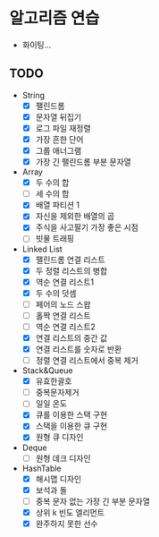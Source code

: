 # 알고리즘 연습
- 화이팅...

## TODO
- String
  - [X] 팰린드롬
  - [X] 문자열 뒤집기
  - [X] 로그 파일 재정렬
  - [X] 가장 흔한 단어
  - [X] 그룹 애너그램
  - [X] 가장 긴 팰린드롬  부분 문자열
- Array
  - [X] 두 수의 합
  - [ ] 세 수의 합
  - [X] 배열 파티션 1
  - [X] 자신을 제외한 배열의 곱
  - [X] 주식을 사고팔기 가장 좋은 시점
  - [ ] 빗물 트래핑
- Linked List
  - [X] 팰린드롬 연결 리스트
  - [X] 두 정렬 리스트의 병합
  - [X] 역순 연결 리스트1
  - [X] 두 수의 덧셈
  - [ ] 페어의 노드 스왑
  - [ ] 홀짝 연결 리스트
  - [ ] 역순 연결 리스트2
  - [X] 연결 리스트의 중간 값
  - [X] 연결 리스트를 숫자로 반환
  - [ ] 정렬 연결 리스트에서 중복 제거
- Stack&Queue
  - [X] 유효한괄호
  - [ ] 중복문자제거
  - [ ] 일일 온도
  - [X] 큐를 이용한 스택 구현
  - [X] 스택을 이용한 큐 구현
  - [X] 원형 큐 디자인 
- Deque 
  - [ ] 원형 데크 디자인
- HashTable
  - [X] 해시맵 디자인
  - [X] 보석과 돌
  - [ ] 중복 문자 없는 가장 긴 부분 문자열
  - [X] 상위 k 빈도 엘리먼트
  - [X] 완주하지 못한 선수